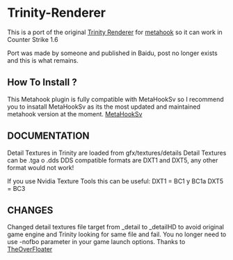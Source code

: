 # Trinity-Renderer
This is a port of the original [Trinity Renderer](https://github.com/HLSources/Trinity-renderer) for [metahook](https://github.com/Nagist/metahook) so it can work in Counter Strike 1.6

Port was made by someone and published in Baidu, post no longer exists and this is what remains.


How To Install ?
------------------------------------------

This Metahook plugin is fully compatible with MetaHookSv so I recommend you to insatall MetaHookSv as its the most updated and maintained metahook version at the moment. [MetaHookSv](https://github.com/hzqst/MetaHookSv)


DOCUMENTATION 
------------------------------------------

Detail Textures in Trinity are loaded from gfx/textures/details
Detail Textures can be .tga o .dds
DDS compatible formats are DXT1 and DXT5, any other format would not work!


If you use Nvidia Texture Tools this can be useful:
DXT1 = BC1 y BC1a
DXT5 = BC3


CHANGES
-------------------------------------------

Changed detail textures file target from _detail to _detailHD to avoid original game engine and Trinity looking for same file and fail.
You no longer need to use -nofbo parameter in your game launch options. Thanks to [TheOverFloater](https://github.com/TheOverfloater)
